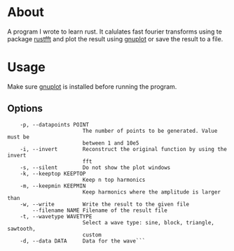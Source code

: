 # About
A program I wrote to learn rust.
It calulates fast fourier transforms using te package [rustfft](https://crates.io/crates/rustfft) and plot the result using [gnuplot](https://crates.io/crates/gnuplot) or save the result to a file.

# Usage
Make sure [gnuplot](http://gnuplot.info/) is installed before running the program.

## Options
```    -h, --help          Print the usage menu
    -p, --datapoints POINT
                        The number of points to be generated. Value must be
                        between 1 and 10e5
    -i, --invert        Reconstruct the original function by using the invert
                        fft
    -s, --silent        Do not show the plot windows
    -k, --keeptop KEEPTOP
                        Keep n top harmonics
    -m, --keepmin KEEPMIN
                        Keep harmonics where the amplitude is larger than
    -w, --write         Write the result to the given file
        --filename NAME Filename of the result file
    -t, --wavetype WAVETYPE
                        Select a wave type: sine, block, triangle, sawtooth,
                        custom
    -d, --data DATA     Data for the wave```